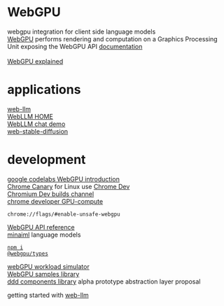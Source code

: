 # WebGPU
webgpu integration for client side language models<br />
<a href="https://gpuweb.github.io/gpuweb/">WebGPU</a> performs rendering and computation on a Graphics Processing Unit exposing the WebGPU API</a> 
<a href="https://developer.mozilla.org/en-US/docs/Web/API/WebGPU_API">documentation</a><br /><br />
<a href="https://gpuweb.github.io/gpuweb/explainer/">WebGPU explained</a><br />
# applications
<a href="https://github.com/mlc-ai/web-llm/tree/main">web-llm</a><br />
<a href="https://webllm.mlc.ai/">WebLLM HOME</a><br />
<a href="https://webllm.mlc.ai/#chat-demo">WebLLM chat demo</a><br />
<a href="https://github.com/mlc-ai/web-stable-diffusion">web-stable-diffusion</a><br />
# development
<a href="https://codelabs.developers.google.com/your-first-webgpu-app#0">google codelabs WebGPU introduction</a><br />
<a href="https://www.google.com/chrome/canary/">Chrome Canary</a> for Linux use <a href="https://www.google.com/intl/en_ca/chrome/dev/">Chrome Dev</a><br />
<a href="https://www.chromium.org/getting-involved/dev-channel/">Chromium Dev builds channel<a/><br />
<a href="https://developer.chrome.com/articles/gpu-compute/">chrome developer GPU-compute</a><br />

<code>chrome://flags/#enable-unsafe-webgpu</code><br />

<a href="https://gpuweb.github.io/types/">WebGPU API reference</a><br />
<a href="https://github.com/minaiml">minaiml</a> language models</a><br />

<a href="https://www.npmjs.com/package/@webgpu/types"><code>npm i @webgpu/types</code></a><br />

<a href="https://webgpu.github.io/webgpu-samples/workload-simulator.html?renderingWork&webgpuCanvasOptions&adapterInfo">webGPU workload simulator</a><br />
<a href="https://webgpu.github.io/webgpu-samples">WebGPU samples library</a><br />
<a href="https://github.com/webmindml/ddd">ddd components library</a> alpha prototype abstraction layer proposal<br />

getting started with <a href="https://github.com/mlc-ai/web-llm/tree/main#get-started">web-llm</a> 

